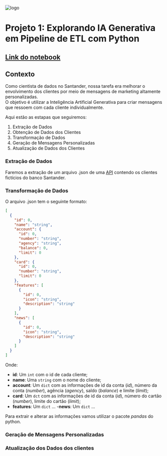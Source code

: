 ![logo]([https://github.com/jeanmatheuss/SB-2023-python/blob/main/imgs/logo_bootcamp.jpeg?raw=true](https://github.com/jeanmatheuss/SB-2023-python/blob/main/imgs/logo.jpg?raw=true))

# **Projeto 1**: Explorando IA Generativa em Pipeline de ETL com Python

[Link do notebook]()
---

## Contexto
Como cientista de dados no Santander, nossa tarefa era melhorar o envolvimento dos clientes por meio de mensagens de marketing altamente personalizadas.    
O objetivo é utilizar  a Inteligência Artificial Generativa para criar mensagens que ressoem com cada cliente individualmente.

Aqui estão as estapas que seguiremos:
1. Extração de Dados
2. Obtenção de Dados  dos Clientes
3. Transformação de Dados
4. Geração de Mensagens Personalizadas
5. Atualização de Dados dos Clientes

### Extração de Dados
Faremos a extração de um arquivo .json de uma [API](https://sdw-2023-prd.up.railway.app/swagger-ui/index.html#/) contendo os clientes fictícios do banco Santander.

### Transformação de Dados
O arquivo .json  tem o seguinte formato:

```json
[
  {
    "id": 0,
    "name": "string",
    "account": {
      "id": 0,
      "number": "string",
      "agency": "string",
      "balance": 0,
      "limit": 0
    },
    "card": {
      "id": 0,
      "number": "string",
      "limit": 0
    },
    "features": [
      {
        "id": 0,
        "icon": "string",
        "description": "string"
      }
    ],
    "news": [
      {
        "id": 0,
        "icon": "string",
        "description": "string"
      }
    ]
  }
]

```
Onde:
- **id**: Um `int` com o id de cada cliente;
- **name**: Uma `string` com o nome do cliente;
- **account**: Um `dict` com as informações de id da conta (*id*), número da conta (*number*), agência (*agency*), saldo (*balance*) e limite (*limit*);
- **card**: Um `dct` com as informações de id da conta (*id*), número do cartão (*number*), limite do cartão (*limit*);
- **features**: Um `dict` ...
-**news**: Um `dict` ...


Para extrair e alterar as informações vamos utilizar o pacote *pandas* do python.

### Geração de Mensagens Personalizadas

### Atualização dos Dados dos clientes



